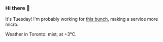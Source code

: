 ### Hi there :wave:

It's Tuesday! I'm probably working for [this bunch](https://github.com/kohofinancial), making a service more micro.

Weather in Toronto: mist, at +3°C.

